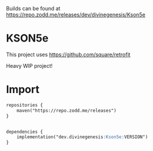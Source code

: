 Builds can be found at https://repo.zodd.me/releases/dev/divinegenesis/Kson5e


# KSON5e
This project uses https://github.com/square/retrofit

Heavy WIP project!

# Import
```md
repositories {
    maven("https://repo.zodd.me/releases")
}


dependencies {
    implementation("dev.divinegenesis:Kson5e:VERSION")
}
```
